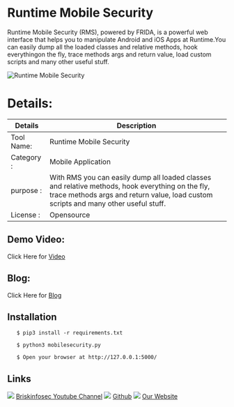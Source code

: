 Runtime Mobile Security
============
Runtime Mobile Security (RMS), powered by FRIDA, is a powerful web interface that helps you to manipulate Android and iOS Apps at Runtime.You can easily dump all the loaded classes and relative methods, hook everythingon the fly, trace methods args and return value, load custom scripts and many other useful stuff. 

![Runtime Mobile Security](https://www.briskinfosec.com/assets/tooloftheday/Copy_of_Briskinfosec_TOD_Latest_samples_180.jpg)

Details:
============
|  Details | Description   |
| ------------ | ------------ |
|Tool Name:| Runtime Mobile Security |
|Category :| Mobile Application|
|purpose  :| With RMS you can easily dump all loaded classes and relative methods, hook everything on the fly, trace methods args and return value, load custom scripts and many other useful stuff.
|License :| Opensource

Demo Video:
-----------------
Click Here for [Video](https://www.youtube.com/watch?v=f3tQfzz-MXM "Video")

Blog: 
--------------
Click Here for [Blog](https://briskinfosec.com/tooloftheday/toolofthedaydetail/Runtime-Mobile-Security "Blog")

Installation
----------------
       $ pip3 install -r requirements.txt 

       $ python3 mobilesecurity.py
  
       $ Open your browser at http://127.0.0.1:5000/ 

  
Links
----------------
![ ](https://img.icons8.com/color/15/000000/youtube-play.png) [Briskinfosec Youtube Channel](https://www.youtube.com/channel/UCcPmqqYETcO_7-6p_uUsF1w "Briskinfosec Youtube Channel")
 ![ ](https://img.icons8.com/glyph-neue/15/000000/github.png) [Github](https://github.com/briskinfosec "Github") 
![ ](https://img.icons8.com/ios/15/000000/internet--v2.png) [Our Website](https://www.briskinfosec.com/ "Our Website")
